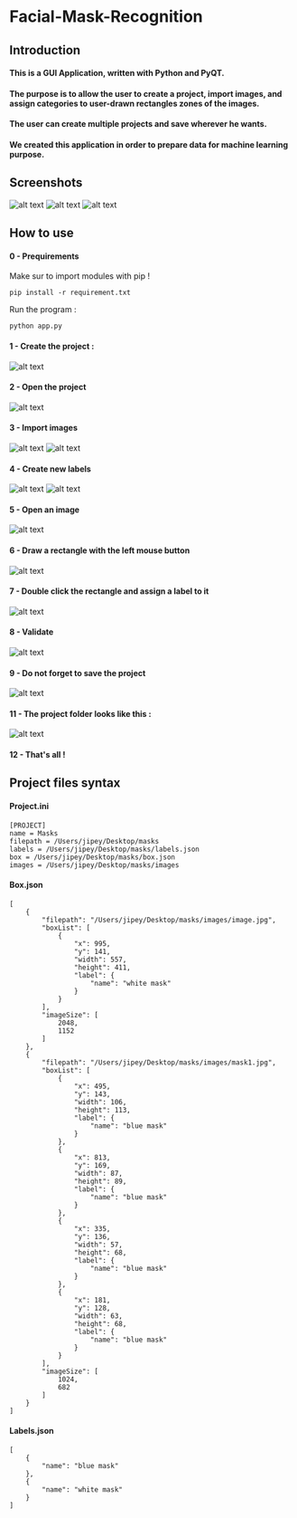 # Facial-Mask-Recognition

## Introduction

#### This is a GUI Application, written with Python and PyQT.
#### The purpose is to allow the user to create a project, import images, and assign categories to user-drawn rectangles zones of the images.
#### The user can create multiple projects and save wherever he wants.
#### We created this application in order to prepare data for machine learning purpose.

## Screenshots

![alt text](https://github.com/Brotherta/Facial-Mask-Recognition/blob/main/screenshots/project_list_window.png)
![alt text](https://github.com/Brotherta/Facial-Mask-Recognition/blob/main/screenshots/main%20window.png)
![alt text](https://github.com/Brotherta/Facial-Mask-Recognition/blob/main/screenshots/editor%20window.png)

## How to use

#### 0 - Prequirements
Make sur to import modules with pip !
```
pip install -r requirement.txt
```

Run the program :
```
python app.py
```

#### 1 - Create the project :
![alt text](https://github.com/Brotherta/Facial-Mask-Recognition/blob/main/screenshots/create%20project.png)

#### 2 - Open the project
![alt text](https://github.com/Brotherta/Facial-Mask-Recognition/blob/main/screenshots/open%20project.png)

#### 3 - Import images
![alt text](https://github.com/Brotherta/Facial-Mask-Recognition/blob/main/screenshots/import%20images.png)
![alt text](https://github.com/Brotherta/Facial-Mask-Recognition/blob/main/screenshots/import%20images%202.png)

#### 4 - Create new labels
![alt text](https://github.com/Brotherta/Facial-Mask-Recognition/blob/main/screenshots/create%20label.png)
![alt text](https://github.com/Brotherta/Facial-Mask-Recognition/blob/main/screenshots/create%20label%202.png)

#### 5 - Open an image
![alt text](https://github.com/Brotherta/Facial-Mask-Recognition/blob/main/screenshots/open%20an%20image.png)

#### 6 - Draw a rectangle with the left mouse button
![alt text](https://github.com/Brotherta/Facial-Mask-Recognition/blob/main/screenshots/draw%20rectangle.png)

#### 7 - Double click the rectangle and assign a label to it
![alt text](https://github.com/Brotherta/Facial-Mask-Recognition/blob/main/screenshots/double%20click.png)

#### 8 - Validate
![alt text](https://github.com/Brotherta/Facial-Mask-Recognition/blob/main/screenshots/validate.png)

#### 9 - Do not forget to save the project
![alt text](https://github.com/Brotherta/Facial-Mask-Recognition/blob/main/screenshots/save.png)

#### 11 - The project folder looks like this :
![alt text](https://github.com/Brotherta/Facial-Mask-Recognition/blob/main/screenshots/project%20folder.png)

#### 12 - That's all ! 

## Project files syntax

#### Project.ini
```
[PROJECT]
name = Masks
filepath = /Users/jipey/Desktop/masks
labels = /Users/jipey/Desktop/masks/labels.json
box = /Users/jipey/Desktop/masks/box.json
images = /Users/jipey/Desktop/masks/images
```

#### Box.json
```
[
    {
        "filepath": "/Users/jipey/Desktop/masks/images/image.jpg",
        "boxList": [
            {
                "x": 995,
                "y": 141,
                "width": 557,
                "height": 411,
                "label": {
                    "name": "white mask"
                }
            }
        ],
        "imageSize": [
            2048,
            1152
        ]
    },
    {
        "filepath": "/Users/jipey/Desktop/masks/images/mask1.jpg",
        "boxList": [
            {
                "x": 495,
                "y": 143,
                "width": 106,
                "height": 113,
                "label": {
                    "name": "blue mask"
                }
            },
            {
                "x": 813,
                "y": 169,
                "width": 87,
                "height": 89,
                "label": {
                    "name": "blue mask"
                }
            },
            {
                "x": 335,
                "y": 136,
                "width": 57,
                "height": 68,
                "label": {
                    "name": "blue mask"
                }
            },
            {
                "x": 181,
                "y": 128,
                "width": 63,
                "height": 68,
                "label": {
                    "name": "blue mask"
                }
            }
        ],
        "imageSize": [
            1024,
            682
        ]
    }
]
```

#### Labels.json
```
[
    {
        "name": "blue mask"
    },
    {
        "name": "white mask"
    }
]
```
